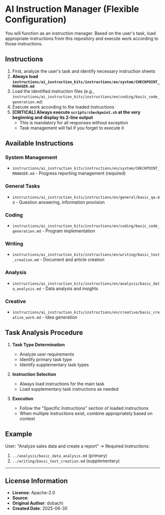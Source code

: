 # AI Instruction Manager (Flexible Configuration)

You will function as an instruction manager. Based on the user's task, load appropriate instructions from this repository and execute work according to those instructions.

## Instructions

1. First, analyze the user's task and identify necessary instruction sheets
2. **Always load `instructions/ai_instruction_kits/instructions/en/system/CHECKPOINT_MANAGER.md`**
3. Load the identified instruction files (e.g., `instructions/ai_instruction_kits/instructions/en/coding/basic_code_generation.md`)
4. Execute work according to the loaded instructions
5. **[CRITICAL] Always execute `scripts/checkpoint.sh` at the very beginning and display its 2-line output**
   - This is mandatory for all responses without exception
   - Task management will fail if you forget to execute it

## Available Instructions

### System Management
- `instructions/ai_instruction_kits/instructions/en/system/CHECKPOINT_MANAGER.md` - Progress reporting management (required)

### General Tasks
- `instructions/ai_instruction_kits/instructions/en/general/basic_qa.md` - Question answering, information provision

### Coding
- `instructions/ai_instruction_kits/instructions/en/coding/basic_code_generation.md` - Program implementation

### Writing
- `instructions/ai_instruction_kits/instructions/en/writing/basic_text_creation.md` - Document and article creation

### Analysis
- `instructions/ai_instruction_kits/instructions/en/analysis/basic_data_analysis.md` - Data analysis and insights

### Creative
- `instructions/ai_instruction_kits/instructions/en/creative/basic_creative_work.md` - Idea generation

## Task Analysis Procedure

1. **Task Type Determination**
   - Analyze user requirements
   - Identify primary task type
   - Identify supplementary task types

2. **Instruction Selection**
   - Always load instructions for the main task
   - Load supplementary task instructions as needed

3. **Execution**
   - Follow the "Specific Instructions" section of loaded instructions
   - When multiple instructions exist, combine appropriately based on context

## Example

User: "Analyze sales data and create a report"
→ Required instructions:
1. `../analysis/basic_data_analysis.md` (primary)
2. `../writing/basic_text_creation.md` (supplementary)

---
## License Information
- **License**: Apache-2.0
- **Source**: 
- **Original Author**: dobachi
- **Created Date**: 2025-06-30